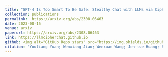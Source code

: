 ```yaml
---
title: "GPT-4 Is Too Smart To Be Safe: Stealthy Chat with LLMs via Cipher"
collection: publications
permalink:  https://arxiv.org/abs/2308.06463
date: 2023-08-15
venue: arxiv
paperurl: https://arxiv.org/abs/2308.06463
link: https://llmcipherchat.github.io
github: <img alt="GitHub Repo stars" src="https://img.shields.io/github/stars/RobustNLP/CipherChat?label=Github%20Stars&style=social">
citation: "Youliang Yuan; Wenxiang Jiao; Wenxuan Wang; Jen-tse Huang; Pinjia He*; Shuming Shi; Zhaopeng Tu. <br><i>arxiv</i>"
---
```

